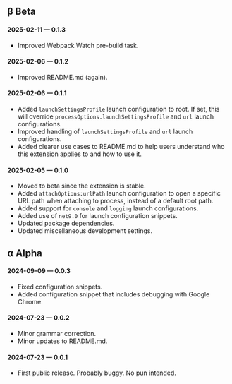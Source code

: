 ## β Beta

#### 2025-02-11 — 0.1.3

-   Improved Webpack Watch pre-build task.

#### 2025-02-06 — 0.1.2

-   Improved README.md (again).

#### 2025-02-06 — 0.1.1

-   Added `launchSettingsProfile` launch configuration to root. If set, this will override `processOptions.launchSettingsProfile` and `url` launch configurations.
-   Improved handling of `launchSettingsProfile` and `url` launch configurations.
-   Added clearer use cases to README.md to help users understand who this extension applies to and how to use it.

#### 2025-02-05 — 0.1.0

-   Moved to beta since the extension is stable.
-   Added `attachOptions:urlPath` launch configuration to open a specific URL path when attaching to process, instead of a default root path.
-   Added support for `console` and `logging` launch configurations.
-   Added use of `net9.0` for launch configuration snippets.
-   Updated package dependencies.
-   Updated miscellaneous development settings.

## ⍺ Alpha

#### 2024-09-09 — 0.0.3

-   Fixed configuration snippets.
-   Added configuration snippet that includes debugging with Google Chrome.

#### 2024-07-23 — 0.0.2

-   Minor grammar correction.
-   Minor updates to README.md.

#### 2024-07-23 — 0.0.1

-   First public release. Probably buggy. No pun intended.
